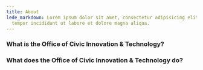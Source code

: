 ```yaml
---
title: About
lede_markdown: Lorem ipsum dolor sit amet, consectetur adipisicing elit, sed do eiusmod
  tempor incididunt ut labore et dolore magna aliqua.
---
```



### What is the Office of Civic Innovation & Technology?



### What does the Office of Civic Innovation & Technology do?
